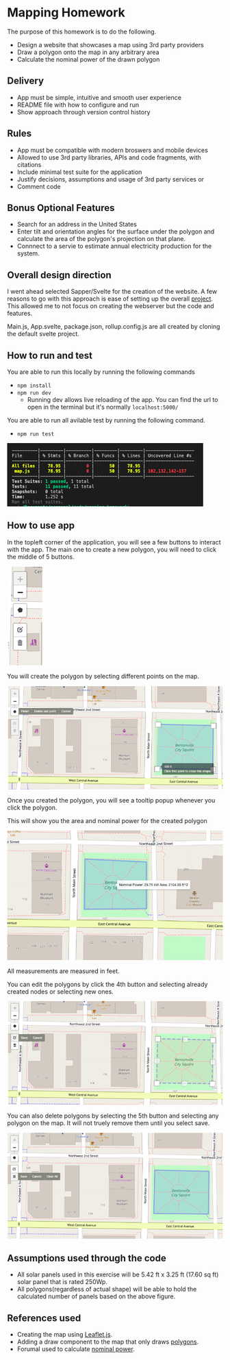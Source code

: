 # Mapping Homework

The purpose of this homework is to do the following.

- Design a website that showcases a map using 3rd party providers
- Draw a polygon onto the map in any arbitrary area
- Calculate the nominal power of the drawn polygon

## Delivery

- App must be simple, intuitive and smooth user experience
- README file with how to configure and run
- Show approach through version control history

## Rules

- App must be compatible with modern broswers and mobile devices
- Allowed to use 3rd party libraries, APIs and code fragments, with citations
- Include minimal test suite for the application
- Justify decisions, assumptions and usage of 3rd party services or
- Comment code

## Bonus Optional Features

- Search for an address in the United States
- Enter tilt and orientation angles for the surface under the polygon and calculate the area of the polygon's projection on that plane.
- Connnect to a servie to estimate annual electricity production for the system.

## Overall design direction

I went ahead selected Sapper/Svelte for the creation of the website. A few reasons to go with this approach is ease of setting up the overall [project](https://sapper.svelte.dev/docs/). This allowed me to not focus on creating the webserver but the code and features.

Main.js, App.svelte, package.json, rollup.config.js are all created by cloning the default svelte project.

## How to run and test

You are able to run this locally by running the following commands

- `npm install`
- `npm run dev`
    - Running dev allows live reloading of the app. You can find the url to open in the terminal but it's normally `localhost:5000/`

You are able to run all avilable test by running the following command.

- `npm run test`


![CodeCoverage](./assets/CodeCoverage.png)
## How to use app

In the topleft corner of the application, you will see a few buttons to interact with the app. The main one to create a new polygon, you will need to click the middle of 5 buttons.

![middle_button](./assets/Middle-buttons.png)

You will create the polygon by selecting different points on the map.

![Draw-Polygons](./assets/Draw-Polygons.png)

Once you created the polygon, you will see a tooltip popup whenever you click the polygon.

This will show you the area and nominal power for the created polygon

![Sample-calculation](./assets/Sample-Calculation.png)

All measurements are measured in feet.

You can edit the polygons by click the 4th button and selecting already created nodes or selecting new ones.

![Edit-Polygons](./assets/Edit-Polygons.png)

You can also delete polygons by selecting the 5th button and selecting any polygon on the map. It will not truely remove them until you select save.

![Delete-Polygons](./assets/Delete-Polygons.png)


## Assumptions used through the code

- All solar panels used in this exercise will be 5.42 ft x 3.25 ft (17.60 sq ft) solar panel that is rated 250Wp.
- All polygons(regardless of actual shape) will be able to hold the calculated number of panels based on the above figure.

## References used

- Creating the map using [Leaflet.js](https://leafletjs.com/reference-1.7.1.html#map-factory).
- Adding a draw component to the map that only draws [polygons](https://leaflet.github.io/Leaflet.draw/docs/leaflet-draw-latest.html).
- Forumal used to calculate [nominal power](https://myelectrical.com/notes/entryid/225/photovoltaic-pv-electrical-calculations).